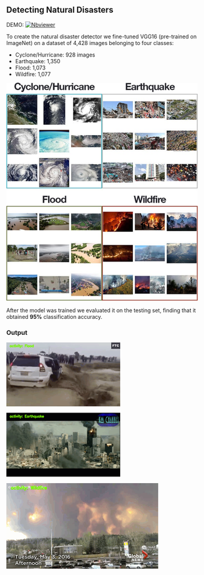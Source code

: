 ## Detecting Natural Disasters 

DEMO:  [![Nbviewer](https://github.com/jupyter/design/blob/main/logos/Badges/nbviewer_badge.svg)](https://nbviewer.jupyter.org/github/shejz/Disaster-Detection/blob/main/Detecting%20Natural%20Disasters/natural_disaster_detection.ipynb)

To create the natural disaster detector we fine-tuned VGG16 (pre-trained on ImageNet) on a dataset of 4,428 images belonging to four classes:

- Cyclone/Hurricane: 928 images
- Earthquake: 1,350
- Flood: 1,073
- Wildfire: 1,077

![](https://github.com/shejz/Disaster-Detection/blob/main/Detecting%20Natural%20Disasters/natural_disaster_classes.jpg)

After the model was trained we evaluated it on the testing set, finding that it obtained **95%** classification accuracy.

### Output

![](https://github.com/shejz/Disaster-Detection/blob/main/Detecting%20Natural%20Disasters/output/keras_natural_disaster_flood.gif)

![](https://github.com/shejz/Disaster-Detection/blob/main/Detecting%20Natural%20Disasters/output/keras_natural_disaster_earthquake.gif)

![](https://github.com/shejz/Disaster-Detection/blob/main/Detecting%20Natural%20Disasters/output/keras_natural_disaster_wildfire.gif)


